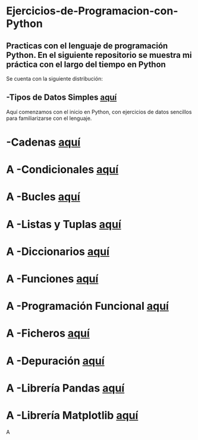 # Ejercicios-de-Programacion-con-Python

Practicas con el lenguaje de programación Python.
En el siguiente repositorio se muestra mi práctica con el largo del tiempo en Python
----------------------------------------------------------------------------------------
Se cuenta con la siguiente distribución:

-Tipos de Datos Simples [aquí]()
---------------------------------
Aquí comenzamos con el inicio en Python, con ejercicios de datos sencillos para familiarizarse con el lenguaje.

-Cadenas [aquí]()
================================
A
-Condicionales [aquí]()
================================
A
-Bucles [aquí]()
================================
A
-Listas y Tuplas [aquí]()
================================
A
-Diccionarios [aquí]()
================================
A
-Funciones [aquí]()
================================
A
-Programación Funcional [aquí]()
================================
A
-Ficheros [aquí]()
================================
A
-Depuración [aquí]()
================================
A
-Librería Pandas [aquí]()
================================
A
-Librería Matplotlib [aquí]()
================================
A
